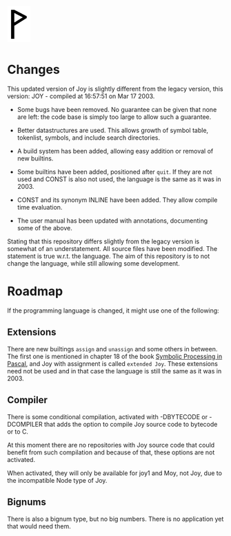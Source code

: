  ![](Wynn.PNG)
==============

Changes
=======

This updated version of Joy is slightly different from the legacy version, this
version: JOY  -  compiled at 16:57:51 on Mar 17 2003.

- Some bugs have been removed. No guarantee can be given that none are left:
  the code base is simply too large to allow such a guarantee.

- Better datastructures are used. This allows growth of symbol table,
  tokenlist, symbols, and include search directories.

- A build system has been added, allowing easy addition or removal of new
  builtins.

- Some builtins have been added, positioned after `quit`. If they are not used
  and CONST is also not used, the language is the same as it was in 2003.

- CONST and its synonym INLINE have been added. They allow compile time
  evaluation.

- The user manual has been updated with annotations, documenting some of the
  above.

Stating that this repository differs slightly from the legacy version is
somewhat of an understatement. All source files have been modified. The
statement is true w.r.t. the language. The aim of this repository is to not
change the language, while still allowing some development.

Roadmap
=======

If the programming language is changed, it might use one of the following:

Extensions
----------

There are new builtings `assign` and `unassign` and some others in between. The
first one is mentioned in chapter 18 of the book
[Symbolic Processing in Pascal](https://github.com/nickelsworth/sympas/blob/master/text/18-minijoy.org),
and Joy with assignment is called `extended Joy`. These extensions need not be
used and in that case the language is still the same as it was in 2003.

Compiler
--------

There is some conditional compilation, activated with -DBYTECODE or -DCOMPILER
that adds the option to compile Joy source code to bytecode or to C.

At this moment there are no repositories with Joy source code that could
benefit from such compilation and because of that, these options are not
activated.

When activated, they will only be available for joy1 and Moy, not Joy, due to
the incompatible Node type of Joy.

Bignums
-------

There is also a bignum type, but no big numbers. There is no application yet
that would need them.
